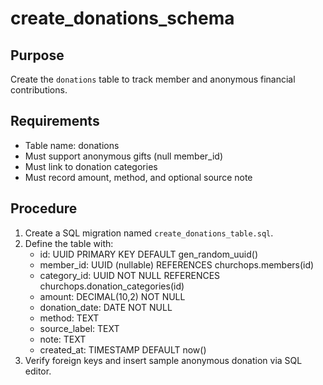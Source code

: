 # create_donations_schema

## Purpose
Create the `donations` table to track member and anonymous financial contributions.

## Requirements
- Table name: donations
- Must support anonymous gifts (null member_id)
- Must link to donation categories
- Must record amount, method, and optional source note

## Procedure
1. Create a SQL migration named `create_donations_table.sql`.
2. Define the table with:
   - id: UUID PRIMARY KEY DEFAULT gen_random_uuid()
   - member_id: UUID (nullable) REFERENCES churchops.members(id)
   - category_id: UUID NOT NULL REFERENCES churchops.donation_categories(id)
   - amount: DECIMAL(10,2) NOT NULL
   - donation_date: DATE NOT NULL
   - method: TEXT
   - source_label: TEXT
   - note: TEXT
   - created_at: TIMESTAMP DEFAULT now()
3. Verify foreign keys and insert sample anonymous donation via SQL editor.
